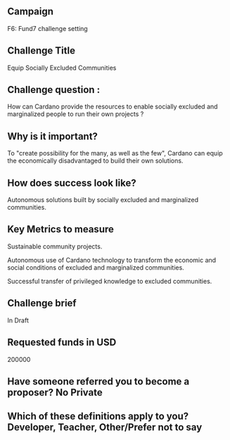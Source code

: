 ## Campaign

F6: Fund7 challenge setting

## Challenge Title

Equip Socially Excluded Communities

## Challenge question :

How can Cardano provide the resources to enable socially excluded and marginalized people to run their own projects ?

## Why is it important?

To "create possibility for the many, as well as the few", Cardano can equip the economically disadvantaged to build their own solutions.

## How does success look like?

Autonomous solutions built by socially excluded and marginalized communities.

## Key Metrics to measure

Sustainable community projects.

Autonomous use of Cardano technology to transform the economic and social conditions of excluded and marginalized communities.

Successful transfer of privileged knowledge to excluded communities.

## Challenge brief

In Draft

## Requested funds in USD 

200000

## Have someone referred you to become a proposer? No Private

## Which of these definitions apply to you? Developer, Teacher, Other/Prefer not to say

